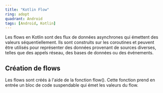 ```yaml
---
title: "Kotlin Flow"
ring: adopt
quadrant: Android
tags: [Android, Kotlin]
---
```


<p>Les flows en Kotlin sont des flux de données asynchrones qui émettent des valeurs séquentiellement. Ils sont construits sur les coroutines et peuvent être utilisés pour représenter des données provenant de sources diverses, telles que des appels réseau, des bases de données ou des événements.</p>

<h2>Création de flows</h2>

<p>Les flows sont créés à l'aide de la fonction flow(). Cette fonction prend en entrée un bloc de code suspendable qui émet les valeurs du flow.</p>
